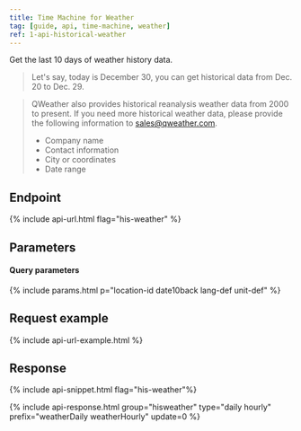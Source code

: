 ```yaml
---
title: Time Machine for Weather
tag: [guide, api, time-machine, weather]
ref: 1-api-historical-weather
---
```


Get the last 10 days of weather history data.

> Let's say, today is December 30, you can get historical data from Dec. 20 to Dec. 29.

> QWeather also provides historical reanalysis weather data from 2000 to present. If you need more historical weather data, please provide the following information to <sales@qweather.com>.
> 
> * Company name
> * Contact information
> * City or coordinates
> * Date range

## Endpoint

{% include api-url.html flag="his-weather" %}

## Parameters

#### Query parameters

{% include params.html p="location-id date10back lang-def unit-def" %}

## Request example

{% include api-url-example.html %}

## Response

{% include api-snippet.html flag="his-weather"%}

{% include api-response.html group="hisweather" type="daily hourly" prefix="weatherDaily weatherHourly" update=0 %}